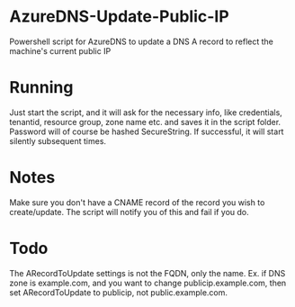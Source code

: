 # AzureDNS-Update-Public-IP
Powershell script for AzureDNS to update a DNS A record to reflect the machine's current public IP

# Running
Just start the script, and it will ask for the necessary info, like credentials, tenantid, resource group, zone name etc. and saves it in the script folder. Password will of course be hashed SecureString.
If successful, it will start silently subsequent times.

# Notes
Make sure you don't have a CNAME record of the record you wish to create/update. The script will notify you of this and fail if you do.

# Todo
The ARecordToUpdate settings is not the FQDN, only the name. Ex. if DNS zone is example.com, and you want to change publicip.example.com, then set ARecordToUpdate to publicip, not public.example.com.
